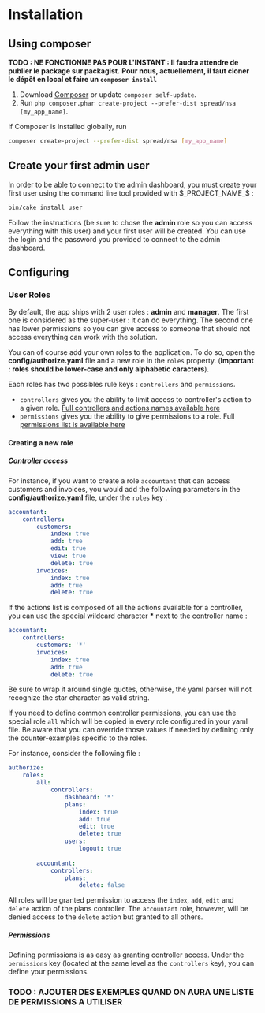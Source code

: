 # Installation

## Using composer

**TODO : NE FONCTIONNE PAS POUR L'INSTANT : Il faudra attendre de publier le package sur packagist.**
**Pour nous, actuellement, il faut cloner le dépôt en local et faire un `composer install`**

1. Download [Composer](http://getcomposer.org/doc/00-intro.md) or update `composer self-update`.
2. Run `php composer.phar create-project --prefer-dist spread/nsa [my_app_name]`.

If Composer is installed globally, run
 
```bash
composer create-project --prefer-dist spread/nsa [my_app_name]
``` 
 
## Create your first admin user

In order to be able to connect to the admin dashboard, you must create your first user using the command line tool provided with $_PROJECT_NAME_$ :

```bash
bin/cake install user
```

Follow the instructions (be sure to chose the **admin** role so you can access everything with this user) and your first user will be created.
You can use the login and the password you provided to connect to the admin dashboard.

## Configuring

### User Roles

By default, the app ships with 2 user roles : **admin** and **manager**.
The first one is considered as the super-user : it can do everything. 
The second one has lower permissions so you can give access to someone that should not access everything can work with the solution.

You can of course add your own roles to the application. To do so, open the **config/authorize.yaml** file and a new role in the `roles` property. (**Important : roles should be lower-case and only alphabetic caracters**).

Each roles has two possibles rule keys : `controllers` and `permissions`.
 
- `controllers` gives you the ability to limit access to controller's action to a given role. [Full controllers and actions names available here](#TODO)
- `permissions` gives you the ability to give permissions to a role. Full [permissions list is available here](#TODO)

#### Creating a new role

##### Controller access

For instance, if you want to create a role `accountant` that can access customers and invoices, you would add the following parameters in the **config/authorize.yaml** file, under the `roles` key :

```yaml
accountant:
    controllers:
        customers:
            index: true
            add: true
            edit: true
            view: true
            delete: true
        invoices:
            index: true
            add: true
            delete: true
```

If the actions list is composed of all the actions available for a controller, you can use the special wildcard character **\*** next to the controller name :

```yaml
accountant:
    controllers:
        customers: '*'
        invoices:
            index: true
            add: true
            delete: true
```

Be sure to wrap it around single quotes, otherwise, the yaml parser will not recognize the star character as valid string.

If you need to define common controller permissions, you can use the special role `all` which will be copied in every role configured in your yaml file. Be aware that you can override those values if needed by defining only the counter-examples specific to the roles.

For instance, consider the following file :

```yaml
authorize:
    roles:
        all:
            controllers:
                dashboard: '*'
                plans:
                    index: true
                    add: true
                    edit: true
                    delete: true
                users:
                    logout: true
        
        accountant:
            controllers:
                plans:
                    delete: false
```

All roles will be granted permission to access the `index`, `add`, `edit` and `delete` action of the plans controller. The `accountant` role, however, will be denied access to the `delete` action but granted to all others. 

##### Permissions

Defining permissions is as easy as granting controller access. Under the `permissions` key (located at the same level as the `controllers` key), you can define your permissions.

### TODO : AJOUTER DES EXEMPLES QUAND ON AURA UNE LISTE DE PERMISSIONS A UTILISER